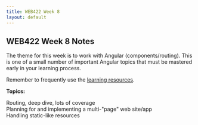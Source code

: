 ```yaml
---
title: WEB422 Week 8
layout: default
---
```


## WEB422 Week 8 Notes

The theme for this week is to work with Angular (components/routing). This is one of a small number of important Angular topics that must be mastered early in your learning process.

Remember to frequently use the [learning resources](/web422/resources).

**Topics:**

Routing, deep dive, lots of coverage  
Planning for and implementing a multi-"page" web site/app  
Handling static-like resources  

<br>
